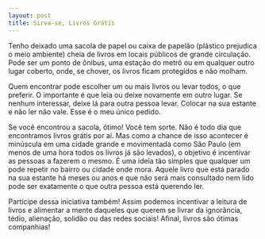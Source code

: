 ```yaml
---
layout: post
title: Sirva-se, Livros Grátis
---
```


Tenho deixado uma sacola de papel ou caixa de papelão (plástico prejudica o meio ambiente) cheia de livros em locais públicos de grande circulação. Pode ser um ponto de ônibus, uma estação do metrô ou em qualquer outro lugar coberto, onde, se chover, os livros ficam protegidos e não molham.

Quem encontrar pode escolher um ou mais livros ou levar todos, o que preferir. O importante é que leia ou deixe novamente em outro lugar. Se nenhum interessar, deixe lá para outra pessoa levar. Colocar na sua estante e não ler não vale. Esse é o meu único pedido.

Se você encontrou a sacola, ótimo! Você tem sorte. Não é todo dia que encontramos livros grátis por aí. Mas como a chance de isso acontecer é minúscula em uma cidade grande e movimentada como São Paulo (em menos de uma hora todos os livros já são levados), o objetivo é incentivar as pessoas a fazerem o mesmo. É uma ideia tão simples que qualquer um pode repetir no bairro ou cidade onde mora. Aquele livro que está parado na sua estante há meses ou anos e que não será mais consultado nem lido pode ser exatamente o que outra pessoa está querendo ler.

Participe dessa iniciativa também! Assim podemos incentivar a leitura de livros e alimentar a mente daqueles que querem se livrar da ignorância, tédio, alienação, solidão ou das redes sociais! Afinal, livros são ótimas companhias!

